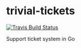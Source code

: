 # trivial-tickets

[![Travis Build Status](https://travis-ci.com/mortenterhart/trivial-tickets.svg?branch=master)](https://travis-ci.com/mortenterhart/trivial-tickets)

Support ticket system in Go
